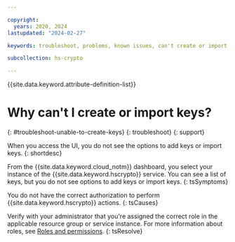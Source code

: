 ```yaml
---

copyright:
  years: 2020, 2024
lastupdated: "2024-02-27"

keywords: troubleshoot, problems, known issues, can't create or import keys

subcollection: hs-crypto

---
```


{{site.data.keyword.attribute-definition-list}}



# Why can't I create or import keys?
{: #troubleshoot-unable-to-create-keys}
{: troubleshoot}
{: support}

When you access the UI, you do not see the options to add keys or import keys.
{: shortdesc}

From the {{site.data.keyword.cloud_notm}} dashboard, you select your instance of the {{site.data.keyword.hscrypto}} service. You can see a list of keys, but you do not see options to add keys or import keys.
{: tsSymptoms}

You do not have the correct authorization to perform {{site.data.keyword.hscrypto}} actions.
{: tsCauses}

Verify with your administrator that you're assigned the correct role in the applicable resource group or service instance. For more information about roles, see [Roles and permissions](/docs/hs-crypto?topic=hs-crypto-manage-access#roles).
{: tsResolve}
